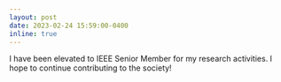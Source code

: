 ```yaml
---
layout: post
date: 2023-02-24 15:59:00-0400
inline: true
---
```


I have been elevated to IEEE Senior Member for my research activities. I hope to continue contributing to the society!
